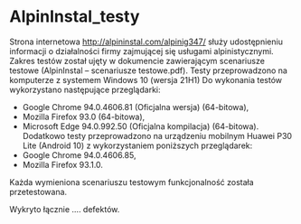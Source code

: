 # AlpinInstal_testy
Strona internetowa http://alpininstal.com/alpinig347/ służy udostępnieniu informacji o działalności firmy zajmującej się usługami alpinistycznymi.
Zakres testów został ujęty w dokumencie zawierającym scenariusze testowe (AlpinInstal – scenariusze testowe.pdf).
Testy przeprowadzono na komputerze z systemem Windows 10 (wersja 21H1)
Do wykonania testów wykorzystano następujące przeglądarki:
- Google Chrome 94.0.4606.81 (Oficjalna wersja) (64-bitowa),
- Mozilla Firefox 93.0 (64-bitowa),
- Microsoft Edge 94.0.992.50 (Oficjalna kompilacja) (64-bitowa).
Dodatkowo testy przeprowadzono na urządzeniu mobilnym Huawei P30 Lite (Android 10) 
z wykorzystaniem poniższych przeglądarek:
- Google Chrome 94.0.4606.85,
- Mozilla Firefox 93.1.0.

Każda wymieniona scenariuszu testowym funkcjonalność została przetestowana. 

Wykryto łącznie …. defektów.
